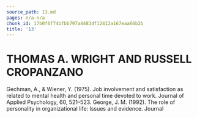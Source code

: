 ```yaml
---
source_path: 13.md
pages: n/a-n/a
chunk_id: 17b0f6f74bfbb797a4483df12412a167eaa66b2b
title: '13'
---
```

# THOMAS A. WRIGHT AND RUSSELL CROPANZANO

Gechman, A., & Wiener, Y. (1975). Job involvement and satisfaction as related to mental health and personal time devoted to work. Journal of Applied Psychology, 60, 521–523. George, J. M. (1992). The role of personality in organizational life: Issues and evidence. Journal
